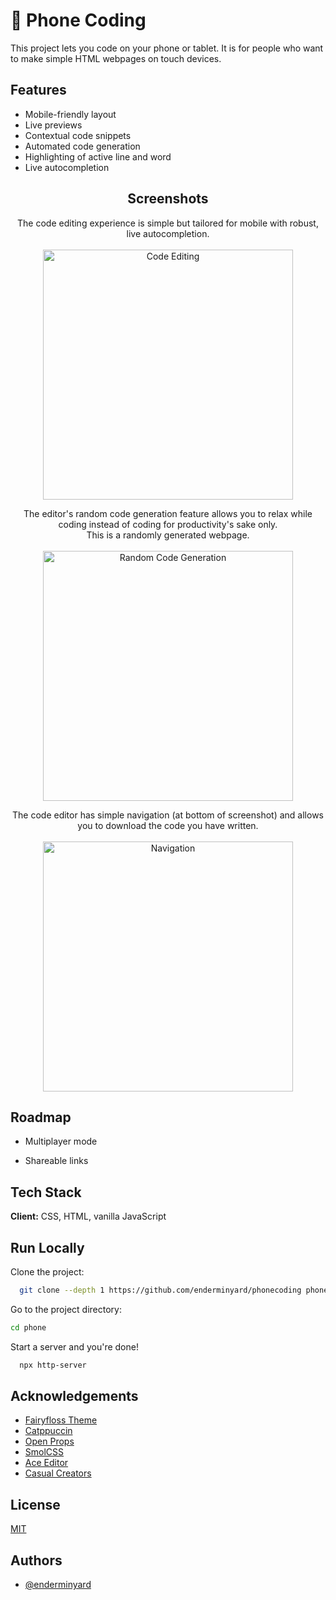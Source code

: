 
# 📱 Phone Coding

This project lets you code on your phone or tablet. It is for 
people who want to make simple HTML webpages on touch devices.


## Features

- Mobile-friendly layout
- Live previews 
- Contextual code snippets
- Automated code generation
- Highlighting of active line and word
- Live autocompletion



<h2 align="center"> Screenshots</h2>



<p align="center">
The code editing experience is simple but tailored for mobile with robust, live autocompletion. <br><br>
<img src='https://i.ibb.co/SBy8XXD/Screen-Shot-2023-02-28-at-8-15-25-PM.png' alt='Code Editing' width=400>
</p>


<p align="center">
The editor's random code generation feature allows you to relax while coding instead of coding for productivity's sake only.<br> This is a randomly generated webpage. <br><br>
<img src='https://i.ibb.co/RPmyNBc/og.png' alt='Random Code Generation' width=400>
</p>

<p align="center">
The code editor has simple navigation (at bottom of screenshot) and allows you to download the code you have written.<br><br>
<img src='https://i.ibb.co/DL9b9QT/Screen-Shot-2023-02-28-at-8-15-38-PM.png' alt='Navigation' width=400>
</p>

## Roadmap

- Multiplayer mode

- Shareable links


## Tech Stack

**Client:** CSS, HTML, vanilla JavaScript



## Run Locally

Clone the project:

```bash
  git clone --depth 1 https://github.com/enderminyard/phonecoding phone
```

Go to the project directory:

```bash
cd phone
```

Start a server and you're done!

```bash
  npx http-server
```


## Acknowledgements

- [Fairyfloss Theme](https://sailorhg.github.io/fairyfloss/)
- [Catppuccin](https://github.com/catppuccin)
- [Open Props](https://open-props.style/#borders)
- [SmolCSS](https://smolcss.dev/#smol-grid-centering)
- [Ace Editor](https://ace.c9.io/)
- [Casual Creators](https://www.semanticscholar.org/paper/Casual-Creators%3A-Defining-a-Genre-of-Autotelic-Compton/ce645035fd6d4f826d941aebe40e11cd9696a0e2)


## License

[MIT](https://choosealicense.com/licenses/mit/)


## Authors

- [@enderminyard](https://www.github.com/enderminyard)

